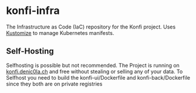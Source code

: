 # konfi-infra

The Infrastructure as Code (IaC) repository for the Konfi project.
Uses [Kustomize](https://kustomize.io/) to manage Kubernetes manifests.

## Self-Hosting
Selfhosting is possible but not recommended. 
The Project is running on [konfi.denic0la.ch](https://konfi.denic0la.ch/) and free without stealing or selling any of your data.
To Selfhost you need to build the konfi-ui/Dockerfile and konfi-back/Dockerfile since they both are on private registries
